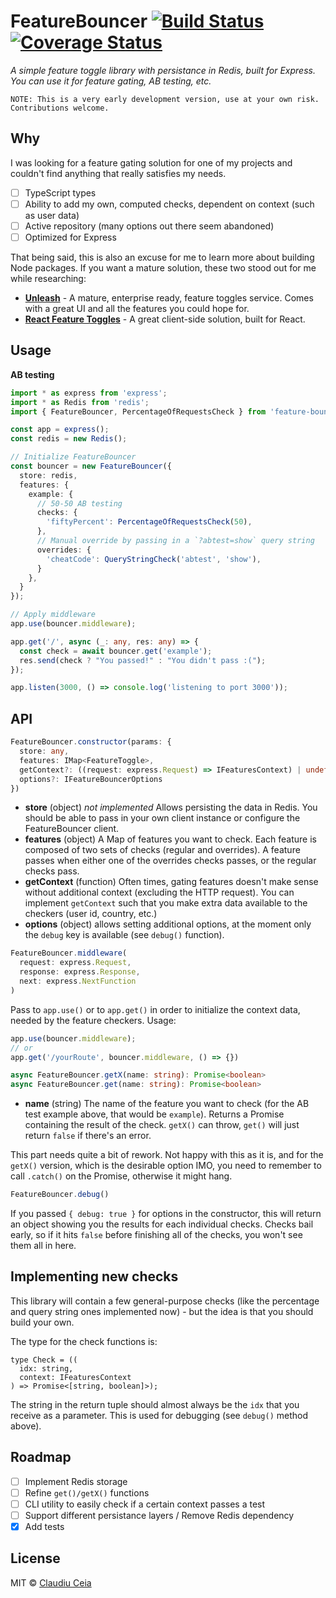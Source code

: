 # FeatureBouncer  [![Build Status](https://api.travis-ci.com/ClaudiuCeia/feature-toggles.svg?branch=master)](https://travis-ci.org/ClaudiuCeia/feature-toggles) [![Coverage Status](https://coveralls.io/repos/github/ClaudiuCeia/feature-bouncer/badge.svg?branch=master)](https://coveralls.io/github/ClaudiuCeia/feature-bouncer?branch=master)

_A simple feature toggle library with persistance in Redis, built for Express. You can use it for feature gating, AB testing, etc._ 

`NOTE: This is a very early development version, use at your own risk. Contributions welcome.`

## Why

I was looking for a feature gating solution for one of my projects and couldn't find anything that really satisfies my needs. 

- [ ] TypeScript types
- [ ] Ability to add my own, computed checks, dependent on context (such as user data)
- [ ] Active repository (many options out there seem abandoned)
- [ ] Optimized for Express

That being said, this is also an excuse for me to learn more about building Node packages. If you want a mature solution, these two stood out for me while researching:

- **[Unleash](https://github.com/unleash/unleash)** - A mature, enterprise ready, feature toggles service. Comes with a great UI and all the features you could hope for.
- **[React Feature Toggles](https://github.com/paralleldrive/react-feature-toggles)** - A great client-side solution, built for React. 

## Usage

**AB testing**

```ts
import * as express from 'express';
import * as Redis from 'redis';
import { FeatureBouncer, PercentageOfRequestsCheck } from 'feature-bouncer';

const app = express();
const redis = new Redis();

// Initialize FeatureBouncer
const bouncer = new FeatureBouncer({
  store: redis,
  features: {
    example: {
      // 50-50 AB testing
      checks: {
        'fiftyPercent': PercentageOfRequestsCheck(50),
      },
      // Manual override by passing in a `?abtest=show` query string
      overrides: {
        'cheatCode': QueryStringCheck('abtest', 'show'),
      }
    },
  }
});

// Apply middleware
app.use(bouncer.middleware);

app.get('/', async (_: any, res: any) => {
  const check = await bouncer.get('example');
  res.send(check ? "You passed!" : "You didn't pass :(");
});

app.listen(3000, () => console.log('listening to port 3000'));
```

## API

```ts
FeatureBouncer.constructor(params: {
  store: any,
  features: IMap<FeatureToggle>,
  getContext?: ((request: express.Request) => IFeaturesContext) | undefined,
  options?: IFeatureBouncerOptions
})
```

 - **store** (object) _not implemented_  Allows persisting the data in Redis. You should be able to pass in your own client instance or configure the FeatureBouncer client.  
 - **features** (object) A Map of features you want to check. Each feature is composed of two sets of checks (regular and overrides). A feature passes when either one of the overrides checks passes, or the regular checks pass.
 - **getContext** (function) Often times, gating features doesn't make sense without additional context (excluding the HTTP request). You can implement `getContext` such that you make extra data available to the checkers (user id, country, etc.) 
 - **options** (object) allows setting additional options, at the moment only the `debug` key is available (see `debug()` function).


```ts
FeatureBouncer.middleware(
  request: express.Request,
  response: express.Response,
  next: express.NextFunction
)
```

Pass to `app.use()` or to `app.get()` in order to initialize the context data, needed by the feature checkers.
Usage:

```ts
app.use(bouncer.middleware);
// or
app.get('/yourRoute', bouncer.middleware, () => {})
```



```ts
async FeatureBouncer.getX(name: string): Promise<boolean>
async FeatureBouncer.get(name: string): Promise<boolean>
```

 - **name** (string) The name of the feature you want to check (for the AB test example above, that would be `example`). Returns a Promise containing the result of the check. `getX()` can throw, `get()` will just return `false` if there's an error.

 This part needs quite a bit of rework. Not happy with this as it is, and for the `getX()` version, which is the desirable option IMO, you need to remember to call `.catch()` on the Promise, otherwise it might hang. 



 ``` ts
 FeatureBouncer.debug()
 ```

If you passed `{ debug: true }` for options in the constructor, this will return an object showing you the results for each individual checks. Checks bail early, so if it hits `false` before finishing all of the checks, you won't see them all in here.



## Implementing new checks

This library will contain a few general-purpose checks (like the percentage and query string ones implemented now) - but the idea is that you should build your own.

The type for the check functions is:

```
type Check = ((
  idx: string, 
  context: IFeaturesContext
) => Promise<[string, boolean]>);
```

The string in the return tuple should almost always be the `idx` that you receive as a parameter. This is used for debugging (see `debug()` method above). 

## Roadmap
- [ ] Implement Redis storage
- [ ] Refine `get()/getX()` functions
- [ ] CLI utility to easily check if a certain context passes a test
- [ ] Support different persistance layers / Remove Redis dependency
- [x] Add tests

## License
MIT © [Claudiu Ceia](https://github.com/ClaudiuCeia)
